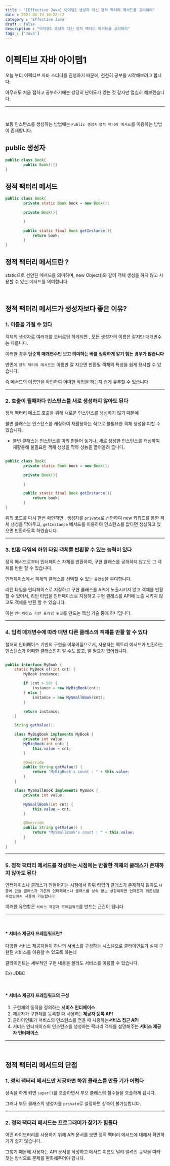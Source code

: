 ```yaml
---
title : '[Effective Java] 아이템1 생성자 대신 정적 팩터리 메서드를 고려하라'
date : 2021-04-19 10:22:12
category : 'Effective Java'
draft : false
description : "아이템1 생성자 대신 정적 팩터리 메서드를 고려하라"
tags : ['Java']
---
```


# 이펙티브 자바 아이템1


오늘 부터 이펙티브 자바 스터디를 진행하기 때문에, 천천히 공부를 시작해보려고 합니다.

아무래도 처음 접하고 공부하기에는 상당히 난이도가 있는 것 같지만 열심히 해보겠습니다.

- - - -


<br/>

보통 인스턴스를 생성하는 방법에는 `Public 생성자`  `정적 팩터리 메서드`를 이용하는 방법이 존재합니다.

## public 생성자

```java
public class Book{
		public Book(){}
}
```



## 정적 팩터리 메서드

```java
public class Book{
		private static Book book = new Book();

		private Book(){

		}

		public static final Book getInstance(){
			return book;
		}
}
```


## 정적 팩터리 메서드란 ?

static으로 선언된 메서드를 의미하며, new Object()와 같이 객체 생성을 하지 않고 사용할 수 있는 메서드를 의미합니다.

<br/>


## 정적 팩터리 메서드가 생성자보다 좋은 이유?

### 1. 이름을 가질 수 있다

객체의 생성자로 여러개를 오버로딩 하게되면 ,  모든 생성자의 이름은 같지만 매개변수는 다릅니다. 

이러한 경우 **단순히 매개변수만 보고 의미하는 바를 정확하게 알기 힘든 경우가 많습니다**

반면에 `정적 팩터리 메서드`는 이름만 잘 지으면 반환될 객체의 특성을 쉽게 묘사할 수 있습니다.

즉 메서드의 이름만을 확인하여 어떠한 작업을 하는지 쉽게 유추할 수 있습니다

- - - -


### 2. 호출이 될때마다 인스턴스를 새로 생성하지 않아도 된다

정적 팩터리 메소드 호출을 위해 새로운 인스턴스를 생성하지 않기 때문에

불변 클래스는 인스턴스를 캐싱하여 재활용하는 식으로 불필요한 객체 생성을 피할 수 있습니다.

* 불변 클래스는 인스턴스를 미리 만들어 놓거나, 새로 생성한 인스턴스를 캐싱하여 재활용해 불필요한 객체 생성을 막아 성능을 끌어올려 줍니다.



```java

public class Book{
		private static Book book = new Book();

		private Book(){

		}

		public static final Book getInstance(){
			return book;
		}
}
```

위의 코드를 다시 한번 확인하면 , 생성자를 `private`로 선언하여 new 키워드를 통한 객체 생성을 막아두고, `getInstance` 메서드를 이용하여 인스턴스를 없다면 생성하고 있으면 반환하도록 하였습니다.


- - - -

### 3. 반환 타입의 하위 타입 객체를 반환할 수 있는 능력이 있다

정적 메서드로부터 인터페이스 자체를 반환하여, 구현 클래스를 공개하지 않고도 그 객체를 반환 할 수 있습니다.

인터페이스에서 객체의 클래스를 선택할 수 있는 `유연성`을 부여합니다.

리턴 타입을 인터페이스로 지정하고 구현 클래스를 API에 노출시키지 않고 객체를 반활 할 수 있어서, 리턴 타입을 인터페이스로 지정하고 구현 클래스를 API에 노출 시키지 않고도 객체를 반환 할 수 있습니다.

이는 `인터페이스 기반 프레임 워크`를 만드는 핵심 기술 중에 하나입니다.


- - - -

### 4. 입력 매개변수에 따라 매번 다른 클래스의 객체를 반활 할 수 있다

철저히 인터페이스 기반의 구현을 이루어짐으로서, 사용자는 팩토리 메서드가 반환하는 인스턴스가 어떠한 클래스인지 알 수도 없고, 알 필요가 없어집니다.



```java

public interface MyBook {
    static MyBook of(int cnt) {
        MyBook instance;

        if (cnt > 50) {
            instance = new MyBigBook(cnt);
        } else {
            instance = new MySmallBook(cnt);
        }

        return instance;
    }

    String getValue();

    class MyBigBook implements MyBook {
        private int value;
        MyBigBook(int cnt) {
            this.value = cnt;
        }

        @Override
        public String getValue() {
            return "MyBigBook's count : " + this.value;
        }
    }

    class MySmallBook implements MyBook {
        private int value;

        MySmallBook(int cnt) {
            this.value = cnt;
        }

        @Override
        public String getValue() {
            return "MySmallBook's count : " + this.value;
        }
    }
}

```



- - - -

### 5. 정적 팩터리 메서드를 작성하는 시점에는 반활한 객체의 클래스가 존재하지 않아도 된다

인터페이스나 클래스가 만들어지는 시점에서 하위 타입의 클래스가 존재하지 않아도 `나중에 만들 클래스가 기존의 인터페이스나 클래스를 상속 받는 상황이라면 언제든지 의존성을 주입받아서 사용이 가능합니다`


이러한 유연함은 `서비스 제공자 프레임워크`를 만드는 근간이 됩니다


- - - -
<br/>

#### * **서비스 제공자 프레임워크란?**

다양한 서비스 제공자들이 하나의 서비스를 구성하는 시스템으로 클라이언트가 실제 구현된 서비스를 이용할 수 있도록 하는데 

클라이언트는 세부적인 구현 내용을 몰라도 서비스를 이용할 수 있습니다. 

Ex) JDBC

<br/>

#### * **서비스 제공자 프레임워크의 구성**

1. 구현체의 동작을 정의하는 **서비스 인터페이스**
2. 제공자가 구현체를 등록할 때 사용하는**제공자 등록 API** 
3. 클라이언트가 서비스의 인스턴스를 얻을 때 사용하는**서비스 접근 API**
4. 서비스 인터페이스의 인스턴스를 생성하는 팩터리 객체를 설명해주는 **서비스 제공자 인터페이스**

- - - -

<br/>

## 정적 팩터리 메서드의 단점

### 1. 정적 팩터리 메서드만 제공하면 하위 클래스를 만들 기가 어렵다

상속을  하게 되면 `super()`를 호출하면서 부모 클래스의 함수들을 호출하게 됩니다.

그러나 부모 클래스의 생성자를 `private`로 설정하면 상속이 불가능합니다.


- - - -

### 2. 정적 팩터리 메서드는 프로그래머가 찾기가 힘들다

어떤 라이브러리를 사용하기 위해 API 문서를 보면 정적 팩터리 메서드에 대해서 확인하기가 쉽지 않습니다.

그렇기 때문에 사용자는 API 문서를 작성하고 메서드 이름도 널리 알려진 규약을 따라 짓는 방식으로 문제를 완화해주어야 합니다.



